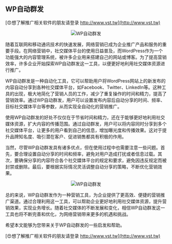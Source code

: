 ## **WP自动群发**

[😍想了解推广相关软件的朋友请登录 http://www.vst.tw](http://www.vst.tw)

 <center><img src="https://vst.tw/MP4/tuiguang/png/8.png" alt="WP自动群发"></center>

随着互联网和移动通讯技术的快速发展，网络营销已成为企业推广产品和服务的重要手段。在网络营销中，社交媒体平台的使用日益普及，而WordPress作为一个功能强大的内容管理系统，被许多企业用来搭建自己的网站或博客。为了提高营销效率，许多企业开始探索WP自动群发这一工具，以便更好地利用社交媒体资源进行推广。

WP自动群发是一种自动化工具，它可以帮助用户将WordPress网站上的新发布的内容自动分享到各种社交媒体平台，如Facebook、Twitter、LinkedIn等。这种工具的出现，极大地简化了营销人员的工作，减少了重复操作的时间和精力，提高了营销效率。通过WP自动群发，用户可以设置发布内容后自动分享的时间、频率、目标社交媒体平台等参数，从而实现全自动化的营销推广。

使用WP自动群发的好处不仅仅在于节省时间和精力，还在于能够更好地利用社交媒体资源，扩大内容的传播范围。通过自动群发，用户可以将内容同时分享到多个社交媒体平台，让更多的用户看到自己的信息，增加曝光度和传播效果。这对于提升品牌知名度、吸引潜在客户、促进销售都具有积极的作用。

当然，尽管WP自动群发具有诸多优点，但在使用过程中也需要注意一些问题。首先，要合理设置自动分享的时间和频率，避免对用户造成打扰或者信息过载。其次，要确保分享的内容符合各个社交媒体平台的规定和要求，避免因违反规定而被封禁或删除。最后，要根据实际情况灵活调整自动分享的策略，不断优化营销效果。

 <center><img src="https://vst.tw/MP4/tuiguang/png/4.png" alt="WP自动群发"></center>

总的来说，WP自动群发作为一种营销工具，为企业提供了更高效、便捷的营销推广渠道。通过合理利用这一工具，可以帮助企业更好地利用社交媒体资源，提升营销效果，实现业务增长。随着社交媒体的不断发展和变化，相信WP自动群发这一工具也将不断完善和优化，为网络营销带来更多的机遇和挑战。

希望本文能够为您带来关于WP自动群发的一些启发和帮助。

[😍想了解推广相关软件的朋友请登录 http://www.vst.tw](http://www.vst.tw)



